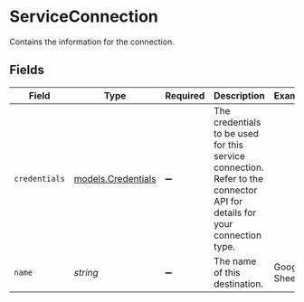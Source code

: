 # ServiceConnection

Contains the information for the connection.


## Fields

| Field                                                                                                                    | Type                                                                                                                     | Required                                                                                                                 | Description                                                                                                              | Example                                                                                                                  |
| ------------------------------------------------------------------------------------------------------------------------ | ------------------------------------------------------------------------------------------------------------------------ | ------------------------------------------------------------------------------------------------------------------------ | ------------------------------------------------------------------------------------------------------------------------ | ------------------------------------------------------------------------------------------------------------------------ |
| `credentials`                                                                                                            | [models.Credentials](../../models/shared/credentials.md)                                                                 | :heavy_minus_sign:                                                                                                       | The credentials to be used for this service connection. Refer to the connector API for details for your connection type. |                                                                                                                          |
| `name`                                                                                                                   | *string*                                                                                                                 | :heavy_minus_sign:                                                                                                       | The name of this destination.                                                                                            | Google Sheets                                                                                                            |